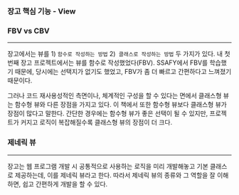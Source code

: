 ### 장고 핵심 기능 - View



### FBV vs CBV

---

장고에서는 뷰를 1) `함수로 작성하는 방법` 2)` 클래스로 작성하는 방법` 두 가지가 있다.  내 첫 번째 장고 프로젝트에서는 뷰를 함수로 작성했었다(FBV).  SSAFY에서 FBV를 학습했기 때문에, 당시에는 선택지가 없기도 했었고, FBV가 좀 더 빠르고 간편하다고 느껴졌기 때문이다.

그러나 코드 재사용성적인 측면이나, 체계적인 구성을 할 수 있다는 면에서 클래스형 뷰는 함수형 뷰와 다른 장점을 가지고 있다.  이 책에서 또한 함수형 뷰보다 클래스형 뷰가 장점이 많다고 말한다.  간단한 경우에는 함수형 뷰가 좋은 선택이 될 수 있지만, 프로젝트가 커지고 로직이 복잡해질수록 클래스형 뷰의 장점이 더 크다.



### 제네릭 뷰

---

장고는 웹 프로그램 개발 시 공통적으로 사용하는 로직을 미리 개발해놓고 기본 클래스로 제공하는데, 이를 제네릭 뷰라고 한다. 따라서 제네릭 뷰의 종류와 그 역할을 잘 이해하면, 쉽고 간편하게 개발을 할 수 있다. 

